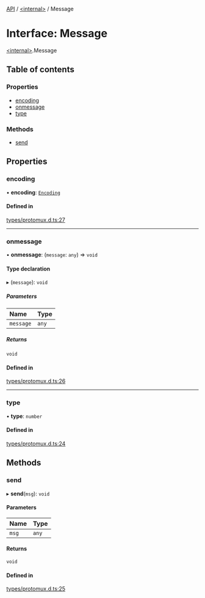 [API](../README.md) / [\<internal\>](../modules/internal_.md) / Message

# Interface: Message

[\<internal\>](../modules/internal_.md).Message

## Table of contents

### Properties

- [encoding](internal_.Message.md#encoding)
- [onmessage](internal_.Message.md#onmessage)
- [type](internal_.Message.md#type)

### Methods

- [send](internal_.Message.md#send)

## Properties

### encoding

• **encoding**: [`Encoding`](internal_.Encoding.md)

#### Defined in

[types/protomux.d.ts:27](https://github.com/digidem/mapeo-core-next/blob/315dc9781d8d2f74f17b1fd651a3ae81272b7fac/types/protomux.d.ts#L27)

___

### onmessage

• **onmessage**: (`message`: `any`) => `void`

#### Type declaration

▸ (`message`): `void`

##### Parameters

| Name | Type |
| :------ | :------ |
| `message` | `any` |

##### Returns

`void`

#### Defined in

[types/protomux.d.ts:26](https://github.com/digidem/mapeo-core-next/blob/315dc9781d8d2f74f17b1fd651a3ae81272b7fac/types/protomux.d.ts#L26)

___

### type

• **type**: `number`

#### Defined in

[types/protomux.d.ts:24](https://github.com/digidem/mapeo-core-next/blob/315dc9781d8d2f74f17b1fd651a3ae81272b7fac/types/protomux.d.ts#L24)

## Methods

### send

▸ **send**(`msg`): `void`

#### Parameters

| Name | Type |
| :------ | :------ |
| `msg` | `any` |

#### Returns

`void`

#### Defined in

[types/protomux.d.ts:25](https://github.com/digidem/mapeo-core-next/blob/315dc9781d8d2f74f17b1fd651a3ae81272b7fac/types/protomux.d.ts#L25)
